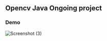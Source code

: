 ## Opencv Java Ongoing project

### Demo

![Screenshot (3)](https://github.com/ayaanlehashi11/FaceRecognition/assets/91608871/f1d724a8-8c1e-4d1b-a762-3c0d99b2b8b4)
